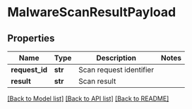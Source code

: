 # MalwareScanResultPayload

## Properties
Name | Type | Description | Notes
------------ | ------------- | ------------- | -------------
**request_id** | **str** | Scan request identifier | 
**result** | **str** | Scan result | 

[[Back to Model list]](../README.md#documentation-for-models) [[Back to API list]](../README.md#documentation-for-api-endpoints) [[Back to README]](../README.md)

